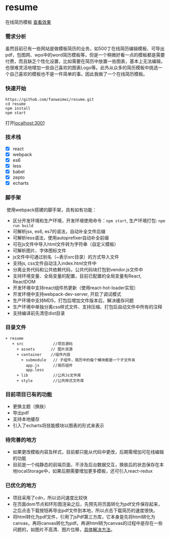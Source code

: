 # resume
在线简历模板 [查看效果](https://www.fanweimei.com/resume/)

### 需求分析
  虽然目前已有一些网站是做模板简历的业务，如500丁在线简历编辑模板、可导出pdf，包图网、wps中的word简历模板等，但是一个稍微好看一点的模板都是需要付费，而且缺乏个性化设置，比如需要在简历中放置一些图表，基本上无法编辑，也很难灵活地增加一些自己喜欢的图表Logo等。此外从众多的简历模板中挑选一个自己喜欢的模板也不是一件简单的事。因此我做了一个在线简历模板。
  
### 快速开始
```
https://github.com/fanweimei/resume.git
cd resume
npm install
npm start
```
打开[localhost:3001](http://www.localhost:3001)

### 技术栈
  - [x] react
  - [x] webpack
  - [x] es6
  - [x] less
  - [x] babel
  - [x] zepto
  - [x] echarts
  
  ### 脚手架
  使用webpack搭建的脚手架，具有如有功能：
  * 区分开发环境和生产环境，开发环境使用命令：`npm start`, 生产环境打包: `npm run build`
  * 可解析jsx, es6, es7的语法，自动补全文件后缀
  * 可解析less语法，使用autoprefixer自动补全前缀
  * 可在js文件中导入html文件转为字符串（自定义模板）
  * 可解析图片、字体图标文件
  * js文件中可通过别名（~表示src目录）的方式导入文件
  * 支持js, css文件自动注入index.html文件中
  * 分离业务代码和公共依赖代码，公共代码块打包到vendor.js文件中
  * 支持环境变量、全局变量的配置，目前已配置的全局变量有React, ReactDOM
  * 开发环境中支持react组件热更新（使用react-hot-loader实现）
  * 开发环境中支持webpack-dev-server, 开启了调试模式
  * 生产环境中支持MD5，打包后增加文件版本后，解决缓存问题
  * 生产环境中单独分离css样式文件、支持压缩、打包后自动文件中所有的注释
  * 支持编译前先清空dist目录
  
### 目录文件
 ```
+ resume
    + src             //项目源码
      + assets       // 图片资源
      + container    //组件内容
        + submodule   // 子组件，简历中的每个模块都是一个子文件夹
          app.js      //简历组件
          app.less
      + lib           //公共Js文件库
      + style         //公共样式文件库
 ```
 ### 目前项目已有的功能
 - 更换主题（换肤）
 - 导出pdf
 - 支持本地缓存
 - 引入了echarts将技能模块以图表的形式来表示
 ### 待完善的地方
 - 如果更改模板内容及样式，目前都只能从代码中更改，后期需增加可在线编辑的功能
 - 目前是一个纯静态的前端页面，不涉及后台数据交互，换肤后的状态保存在本地localStorage中，如果后期需要增加更多模板，还可引入react-redux
 ### 已优化的地方
 - 项目采用了cdn，所以访问速度比较快
 - 在页面dom节点和环形图渲染之后，先预先将页面转化为pdf文件保存起来，之后点击下载按钮再导出pdf文件到本地，所以点击下载简历的速度很快。
 - 将html转化为pdf文件，引用了jsPdf第三方库，它本身是先将html转化为canvas，再将canvas转化为pdf。再讲html转为canvas的过程中是存在一些问题的，如图片不高清、图片位移，[具体解决方法](https://segmentfault.com/a/1190000007707209)。
